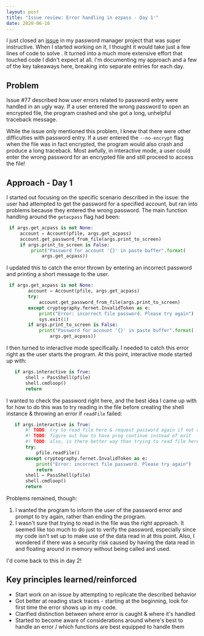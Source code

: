 ```yaml
---
layout: post
title: "Issue review: Error handling in ezpass - Day 1'"
date: 2020-06-16
---
```


I just closed an [issue](https://github.com/jchenj/ezpass/commit/de9274752f902149e7525117de422b392f04cbb2)
 in my password manager project that was super instructive. When I started
  working on it, I thought it would take just a few lines of code to solve
  . It turned into a much more extensive effort that touched code I didn't
   expect at all. I'm documenting my approach and a few of the key takeaways
    here, breaking into separate entries for each day. 
    
## Problem
Issue #77 described how user errors related to password entry were handled in an
 ugly way. If a user entered the wrong password to open an encrypted file, 
 the program crashed and she got a long, unhelpful traceback message. 
 
 
 While the issue only  mentioned this problem, I knew that there were other
   difficulties with password entry. If a user entered the `--no-encrypt` flag 
   when the file was in fact encrypted, the program would also crash and
    produce a long traceback. Most awfully, in interactive mode, a user could
     enter the wrong password for an encrypted file and still proceed to
      access the file! 
      
## Approach - Day 1
I started out focusing on the specific scenario described in the issue: the
 user had attempted to get the password for a specified account, but ran into
  problems because they entered the wrong password. The main function
   handling around the `getacpass` flag had been:
   
   ````python 
    if args.get_acpass is not None:
        account = Account(pfile, args.get_acpass)
        account.get_password_from_file(args.print_to_screen)
        if args.print_to_screen is False:
            print("Password for account '{}' in paste buffer".format(
                args.get_acpass))
````

I updated this to catch the error thrown by entering an incorrect password
 and printing a short message to the user. 

````  python
 if args.get_acpass is not None:
        account = Account(pfile, args.get_acpass)
        try:
            account.get_password_from_file(args.print_to_screen)
        except cryptography.fernet.InvalidToken as e:
            print("Error: incorrect file password. Please try again")
            sys.exit(1)
        if args.print_to_screen is False:
            print("Password for account '{}' in paste buffer".format(
                args.get_acpass))
````

I then turned to interactive mode specifically. I needed to catch this error
 right as the user starts the program. At this point, interactive mode
  started up with:
 
 ```python
    if args.interactive is True:
        shell = PassShell(pfile)
        shell.cmdloop()
        return

```
I wanted to check the password right here, and the best idea I came up with
 for how to do this was to try reading in the file before creating the shell
  instance & throwing an error if `readFile` failed:
 
 ```python
    if args.interactive is True:
        #! TODO: try to read file here & request password again if not correct?
        #! TODO: figure out how to have prog continue instead of exit
        #! TODO: also, is there better way than trying to read file here?
        try:
            pfile.readFile()
        except cryptography.fernet.InvalidToken as e:
            print("Error: incorrect file password. Please try again")
            return
        shell = PassShell(pfile)
        shell.cmdloop()
        return
```
 
Problems remained, though:
1) I wanted the program to inform the user of the password error and prompt
 to try again, rather than ending the program. 
 2) I wasn't sure that trying to read in the file was the right approach. It
  seemed like too much to do just to verify the password, especially since my
   code isn't set up to make use of the data read in at this point. Also, I wondered if
   there was a security risk caused by having the data read in and floating
    around in memory without being called and used. 
    
I'd come back to this in day 2!
    
## Key principles learned/reinforced
* Start work on an issue by attempting to replicate the described behavior
* Got better at reading stack traces - starting at the beginning, look for
 first time the error shows up in my code. 
* Clarified distinction between where error is caught & where it's handled
* Started to become aware of considerations around where's best to handle an
 error / which functions are best equipped to handle them 
 